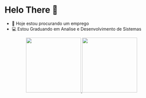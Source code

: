 # Helo There 👋

- 👀 Hoje estou procurando um emprego
- 💻 Estou Graduando em Analise e Desenvolvimento de Sistemas

<div align="center">
  <a href="https://github.com/MarcusLopeshub">
  <img height="180em" src="https://github-readme-stats.vercel.app/api?username=MarcusLopeshub&show_icons=true&theme=midnight-purple&include_all_commits=true&count_private=true"/>
  <img height="180em" src="https://github-readme-stats.vercel.app/api/top-langs/?username=MarcusLopeshub&layout=compact&langs_count=7&theme=midnight-purple"/>
</div>
